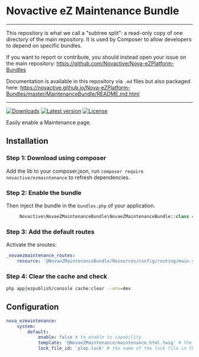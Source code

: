 # Novactive eZ Maintenance Bundle

----

This repository is what we call a "subtree split": a read-only copy of one directory of the main repository. 
It is used by Composer to allow developers to depend on specific bundles.

If you want to report or contribute, you should instead open your issue on the main repository: https://github.com/Novactive/Nova-eZPlatform-Bundles

Documentation is available in this repository via `.md` files but also packaged here: https://novactive.github.io/Nova-eZPlatform-Bundles/master/MaintenanceBundle/README.md.html

----


[![Downloads](https://img.shields.io/packagist/dt/novactive/ezmaintenance.svg?style=flat-square)](https://packagist.org/packages/novactive/ezmaintenance)
[![Latest version](https://img.shields.io/github/release/Novactive/NovaeZMaintenanceBundle.svg?style=flat-square)](https://github.com/Novactive/NovaeZMaintenanceBundle/releases)
[![License](https://img.shields.io/packagist/l/novactive/ezmaintenance.svg?style=flat-square)](LICENSE)

Easily enable a Maintenance page.


## Installation

### Step 1: Download using composer

Add the lib to your composer.json, run `composer require novactive/ezmaintenance` to refresh dependencies.

### Step 2: Enable the bundle

Then inject the bundle in the `bundles.php` of your application.

```php
     Novactive\NovaeZMaintenanceBundle\NovaeZMaintenanceBundle::class => [ 'all'=> true ],
```

### Step 3: Add the default routes

Activate the sroutes:

```yml
_novaezmaintenance_routes:
    resource: '@NovaeZMaintenanceBundle/Resources/config/routing/main.yaml'
```

### Step 4: Clear the cache and check

```bash
php app|ezpublish/console cache:clear --env=dev
```


## Configuration

```yaml
nova_ezmaintenance:
    system:
        default:
            enable: false # to enable to capability
            template: '@NovaeZMaintenance/maintenance.html.twig' # the template you want as a maintenace page
            lock_file_id: 'plop.lock' # the name of the lock file in the cluster

```
